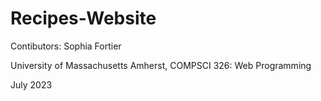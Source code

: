 # Recipes-Website

Contibutors: Sophia Fortier

University of Massachusetts Amherst, COMPSCI 326: Web Programming

July 2023

